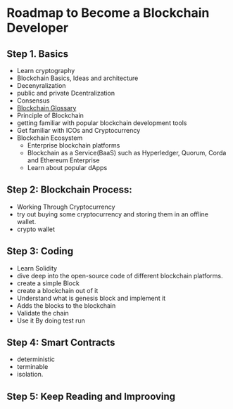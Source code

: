 # Roadmap to Become a Blockchain Developer

## Step 1. Basics
- Learn cryptography 
- Blockchain Basics, Ideas and architecture
- Decenyralization
- public and private Dcentralization
- Consensus
- <a href="https://consensys.net/knowledge-base/a-blockchain-glossary-for-beginners/">Blockchain Glossary</a>
- Principle of Blockchain
- getting familiar with popular blockchain development tools
- Get familiar with ICOs and Cryptocurrency
- Blockchain Ecosystem
  - Enterprise blockchain platforms
  - Blockchain as a Service(BaaS) such as Hyperledger, Quorum, Corda and Ethereum Enterprise
  - Learn about popular dApps

## Step 2: Blockchain Process:
- Working Through Cryptocurrency
- try out buying some cryptocurrency and storing them in an offline wallet.
- crypto wallet

## Step 3: Coding
- Learn Solidity
- dive deep into the open-source code of different blockchain platforms.
- create a simple Block
- create a blockchain out of it
- Understand what is genesis block and implement it
- Adds the blocks to the blockchain
- Validate the chain
- Use it By doing test run 

## Step 4: Smart Contracts
- deterministic
- terminable
- isolation.

## Step 5: Keep Reading and Improoving
